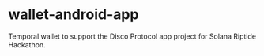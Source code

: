 # wallet-android-app
Temporal wallet to support the Disco Protocol app project for Solana Riptide Hackathon.
